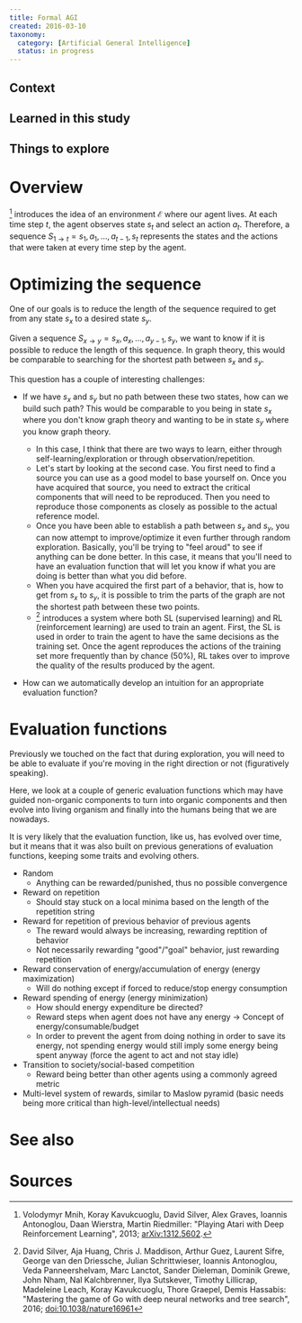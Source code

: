 ```yaml
---
title: Formal AGI
created: 2016-03-10
taxonomy:
  category: [Artificial General Intelligence]
  status: in progress
---
```


## Context

## Learned in this study

## Things to explore

# Overview

[^1] introduces the idea of an environment $\mathcal{E}$ where our agent lives. At each time step $t$, the agent observes state $s_t$ and select an action $a_t$. Therefore, a sequence $S_{1 \rightarrow t} = s_1, a_1, ..., a_{t-1}, s_t$ represents the states and the actions that were taken at every time step by the agent.

# Optimizing the sequence

One of our goals is to reduce the length of the sequence required to get from any state $s_x$ to a desired state $s_y$.

Given a sequence $S_{x \rightarrow y} = s_x, a_x, ..., a_{y-1}, s_y$, we want to know if it is possible to reduce the length of this sequence. In graph theory, this would be comparable to searching for the shortest path between $s_x$ and $s_y$.

This question has a couple of interesting challenges:
* If we have $s_x$ and $s_y$ but no path between these two states, how can we build such path? This would be comparable to you being in state $s_x$ where you don't know graph theory and wanting to be in state $s_y$ where you know graph theory.
	* In this case, I think that there are two ways to learn, either through self-learning/exploration or through observation/repetition.
	* Let's start by looking at the second case. You first need to find a source you can use as a good model to base yourself on. Once you have acquired that source, you need to extract the critical components that will need to be reproduced. Then you need to reproduce those components as closely as possible to the actual reference model.
	* Once you have been able to establish a path between $s_x$ and $s_y$, you can now attempt to improve/optimize it even further through random exploration. Basically, you'll be trying to "feel aroud" to see if anything can be done better. In this case, it means that you'll need to have an evaluation function that will let you know if what you are doing is better than what you did before.
	* When you have acquired the first part of a behavior, that is, how to get from $s_x$ to $s_y$, it is possible to trim the parts of the graph are not the shortest path between these two points.
	* [^2] introduces a system where both SL (supervised learning) and RL (reinforcement learning) are used to train an agent. First, the SL is used in order to train the agent to have the same decisions as the training set. Once the agent reproduces the actions of the training set more frequently than by chance (50%), RL takes over to improve the quality of the results produced by the agent.


* How can we automatically develop an intuition for an appropriate evaluation function?

# Evaluation functions
Previously we touched on the fact that during exploration, you will need to be able to evaluate if you're moving in the right direction or not (figuratively speaking).

Here, we look at a couple of generic evaluation functions which may have guided non-organic components to turn into organic components and then evolve into living organism and finally into the humans being that we are nowadays.

It is very likely that the evaluation function, like us, has evolved over time, but it means that it was also built on previous generations of evaluation functions, keeping some traits and evolving others.

* Random
	* Anything can be rewarded/punished, thus no possible convergence
* Reward on repetition
	* Should stay stuck on a local minima based on the length of the repetition string
* Reward for repetition of previous behavior of previous agents
	* The reward would always be increasing, rewarding reptition of behavior
	* Not necessarily rewarding "good"/"goal" behavior, just rewarding repetition
* Reward conservation of energy/accumulation of energy (energy maximization)
	* Will do nothing except if forced to reduce/stop energy consumption
* Reward spending of energy (energy minimization)
	* How should energy expenditure be directed?
	* Reward steps when agent does not have any energy -> Concept of energy/consumable/budget
	* In order to prevent the agent from doing nothing in order to save its energy, not spending energy would still imply some energy being spent anyway (force the agent to act and not stay idle)
* Transition to society/social-based competition
	* Reward being better than other agents using a commonly agreed metric
* Multi-level system of rewards, similar to Maslow pyramid (basic needs being more critical than high-level/intellectual needs)

# See also

# Sources

[^1]: Volodymyr Mnih, Koray Kavukcuoglu, David Silver, Alex Graves, Ioannis Antonoglou, Daan Wierstra, Martin Riedmiller: "Playing Atari with Deep Reinforcement Learning", 2013; [arXiv:1312.5602](http://arxiv.org/abs/1312.5602).
[^2]: David Silver, Aja Huang, Chris J. Maddison, Arthur Guez, Laurent Sifre, George van den Driessche, Julian Schrittwieser, Ioannis Antonoglou, Veda Panneershelvam, Marc Lanctot, Sander Dieleman, Dominik Grewe, John Nham, Nal Kalchbrenner, Ilya Sutskever, Timothy Lillicrap, Madeleine Leach, Koray Kavukcuoglu, Thore Graepel, Demis Hassabis: "Mastering the game of Go with deep neural networks and tree search", 2016; [doi:10.1038/nature16961](http://dx.doi.org/10.1038/nature16961)
